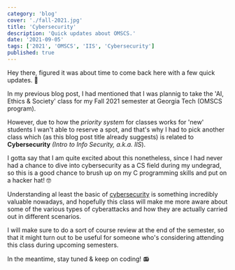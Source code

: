 ```yaml
---
category: 'blog'
cover: './fall-2021.jpg'
title: 'Cybersecurity'
description: 'Quick updates about OMSCS.'
date: '2021-09-05'
tags: ['2021', 'OMSCS', 'IIS', 'Cybersecurity']
published: true
---
```


Hey there, figured it was about time to come back here with a few quick updates. 📰

In my previous blog post, I had mentioned that I was plannig to take the 'AI, Ethics & Society' class for my Fall 2021 semester at Georgia Tech (OMSCS program).

However, due to how the *priority system* for classes works for 'new' students I wan't able to reserve a spot, and that's why I had to pick another class which (as this blog post title already suggests) is related to **Cybersecurity** *(Intro to Info Security, a.k.a. IIS*).

I gotta say that I am quite excited about this nonetheless, since I had never had a chance to dive into cybersecurity as a CS field during my undegrad, so this is a good chance to brush up on my C programming skills and put on a hacker hat! 🤓

Understanding al least the basic of [cybersecurity](https://omscs.gatech.edu/cs-6035-introduction-to-information-security) is something incredibly valuable nowadays, and hopefully this class will make me more aware about some of the various types of cyberattacks and how they are actually carried out in different scenarios.

I will make sure to do a sort of course review at the end of the semester, so that it might turn out to be useful for someone who's considering attending this class during upcoming semesters.

In the meantime, stay tuned & keep on coding! 📻
